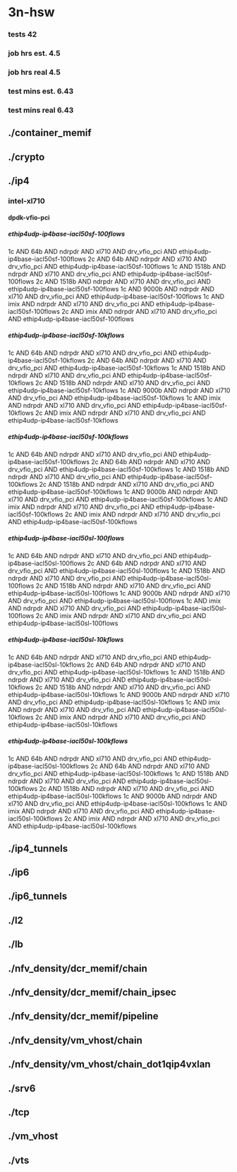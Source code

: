 # 3n-hsw
### tests 42
### job hrs est. 4.5
### job hrs real 4.5
### test mins est. 6.43
### test mins real 6.43
## ./container_memif
## ./crypto
## ./ip4
### intel-xl710
#### dpdk-vfio-pci
##### ethip4udp-ip4base-iacl50sf-100flows
1c AND 64b AND ndrpdr AND xl710 AND drv_vfio_pci AND ethip4udp-ip4base-iacl50sf-100flows
2c AND 64b AND ndrpdr AND xl710 AND drv_vfio_pci AND ethip4udp-ip4base-iacl50sf-100flows
1c AND 1518b AND ndrpdr AND xl710 AND drv_vfio_pci AND ethip4udp-ip4base-iacl50sf-100flows
2c AND 1518b AND ndrpdr AND xl710 AND drv_vfio_pci AND ethip4udp-ip4base-iacl50sf-100flows
1c AND 9000b AND ndrpdr AND xl710 AND drv_vfio_pci AND ethip4udp-ip4base-iacl50sf-100flows
1c AND imix AND ndrpdr AND xl710 AND drv_vfio_pci AND ethip4udp-ip4base-iacl50sf-100flows
2c AND imix AND ndrpdr AND xl710 AND drv_vfio_pci AND ethip4udp-ip4base-iacl50sf-100flows
##### ethip4udp-ip4base-iacl50sf-10kflows
1c AND 64b AND ndrpdr AND xl710 AND drv_vfio_pci AND ethip4udp-ip4base-iacl50sf-10kflows
2c AND 64b AND ndrpdr AND xl710 AND drv_vfio_pci AND ethip4udp-ip4base-iacl50sf-10kflows
1c AND 1518b AND ndrpdr AND xl710 AND drv_vfio_pci AND ethip4udp-ip4base-iacl50sf-10kflows
2c AND 1518b AND ndrpdr AND xl710 AND drv_vfio_pci AND ethip4udp-ip4base-iacl50sf-10kflows
1c AND 9000b AND ndrpdr AND xl710 AND drv_vfio_pci AND ethip4udp-ip4base-iacl50sf-10kflows
1c AND imix AND ndrpdr AND xl710 AND drv_vfio_pci AND ethip4udp-ip4base-iacl50sf-10kflows
2c AND imix AND ndrpdr AND xl710 AND drv_vfio_pci AND ethip4udp-ip4base-iacl50sf-10kflows
##### ethip4udp-ip4base-iacl50sf-100kflows
1c AND 64b AND ndrpdr AND xl710 AND drv_vfio_pci AND ethip4udp-ip4base-iacl50sf-100kflows
2c AND 64b AND ndrpdr AND xl710 AND drv_vfio_pci AND ethip4udp-ip4base-iacl50sf-100kflows
1c AND 1518b AND ndrpdr AND xl710 AND drv_vfio_pci AND ethip4udp-ip4base-iacl50sf-100kflows
2c AND 1518b AND ndrpdr AND xl710 AND drv_vfio_pci AND ethip4udp-ip4base-iacl50sf-100kflows
1c AND 9000b AND ndrpdr AND xl710 AND drv_vfio_pci AND ethip4udp-ip4base-iacl50sf-100kflows
1c AND imix AND ndrpdr AND xl710 AND drv_vfio_pci AND ethip4udp-ip4base-iacl50sf-100kflows
2c AND imix AND ndrpdr AND xl710 AND drv_vfio_pci AND ethip4udp-ip4base-iacl50sf-100kflows
##### ethip4udp-ip4base-iacl50sl-100flows
1c AND 64b AND ndrpdr AND xl710 AND drv_vfio_pci AND ethip4udp-ip4base-iacl50sl-100flows
2c AND 64b AND ndrpdr AND xl710 AND drv_vfio_pci AND ethip4udp-ip4base-iacl50sl-100flows
1c AND 1518b AND ndrpdr AND xl710 AND drv_vfio_pci AND ethip4udp-ip4base-iacl50sl-100flows
2c AND 1518b AND ndrpdr AND xl710 AND drv_vfio_pci AND ethip4udp-ip4base-iacl50sl-100flows
1c AND 9000b AND ndrpdr AND xl710 AND drv_vfio_pci AND ethip4udp-ip4base-iacl50sl-100flows
1c AND imix AND ndrpdr AND xl710 AND drv_vfio_pci AND ethip4udp-ip4base-iacl50sl-100flows
2c AND imix AND ndrpdr AND xl710 AND drv_vfio_pci AND ethip4udp-ip4base-iacl50sl-100flows
##### ethip4udp-ip4base-iacl50sl-10kflows
1c AND 64b AND ndrpdr AND xl710 AND drv_vfio_pci AND ethip4udp-ip4base-iacl50sl-10kflows
2c AND 64b AND ndrpdr AND xl710 AND drv_vfio_pci AND ethip4udp-ip4base-iacl50sl-10kflows
1c AND 1518b AND ndrpdr AND xl710 AND drv_vfio_pci AND ethip4udp-ip4base-iacl50sl-10kflows
2c AND 1518b AND ndrpdr AND xl710 AND drv_vfio_pci AND ethip4udp-ip4base-iacl50sl-10kflows
1c AND 9000b AND ndrpdr AND xl710 AND drv_vfio_pci AND ethip4udp-ip4base-iacl50sl-10kflows
1c AND imix AND ndrpdr AND xl710 AND drv_vfio_pci AND ethip4udp-ip4base-iacl50sl-10kflows
2c AND imix AND ndrpdr AND xl710 AND drv_vfio_pci AND ethip4udp-ip4base-iacl50sl-10kflows
##### ethip4udp-ip4base-iacl50sl-100kflows
1c AND 64b AND ndrpdr AND xl710 AND drv_vfio_pci AND ethip4udp-ip4base-iacl50sl-100kflows
2c AND 64b AND ndrpdr AND xl710 AND drv_vfio_pci AND ethip4udp-ip4base-iacl50sl-100kflows
1c AND 1518b AND ndrpdr AND xl710 AND drv_vfio_pci AND ethip4udp-ip4base-iacl50sl-100kflows
2c AND 1518b AND ndrpdr AND xl710 AND drv_vfio_pci AND ethip4udp-ip4base-iacl50sl-100kflows
1c AND 9000b AND ndrpdr AND xl710 AND drv_vfio_pci AND ethip4udp-ip4base-iacl50sl-100kflows
1c AND imix AND ndrpdr AND xl710 AND drv_vfio_pci AND ethip4udp-ip4base-iacl50sl-100kflows
2c AND imix AND ndrpdr AND xl710 AND drv_vfio_pci AND ethip4udp-ip4base-iacl50sl-100kflows
## ./ip4_tunnels
## ./ip6
## ./ip6_tunnels
## ./l2
## ./lb
## ./nfv_density/dcr_memif/chain
## ./nfv_density/dcr_memif/chain_ipsec
## ./nfv_density/dcr_memif/pipeline
## ./nfv_density/vm_vhost/chain
## ./nfv_density/vm_vhost/chain_dot1qip4vxlan
## ./srv6
## ./tcp
## ./vm_vhost
## ./vts
